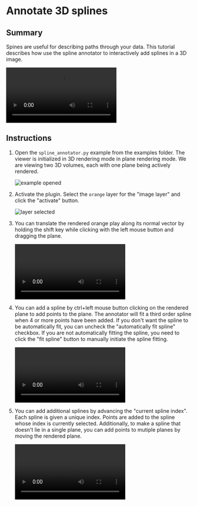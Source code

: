 # Annotate 3D splines

## Summary
Spines are useful for describing paths through your data. This tutorial describes how use the spline annotator to interactively add splines in a 3D image.

![type:video](https://user-images.githubusercontent.com/1120672/225981766-0e586d50-c90c-4c3e-a5e9-c5b30ba6bed2.mov)


## Instructions

1. Open the `spline_annotator.py` example from the examples folder. The viewer is initialized in 3D rendering mode in plane rendering mode. We are viewing two 3D volumes, each with one plane being actively rendered.

	![example opened](https://user-images.githubusercontent.com/1120672/225978705-55570907-8f1d-4fc9-9f72-883c6c790516.png)

2. Activate the plugin. Select the `orange` layer for the "image layer" and click the "activate" button.

	![layer selected](https://user-images.githubusercontent.com/1120672/225978983-2a25f87d-8b7c-4e4f-906a-db0e11b75a64.png)

3. You can translate the rendered orange play along its normal vector by holding the shift key while clicking  with the left mouse button and dragging the plane.

	![type:video](https://user-images.githubusercontent.com/1120672/225979078-c71d1759-78e5-40c3-8304-cd71664023b7.mov)
	
4. You can add a spline by ctrl+left mouse button clicking on the rendered plane to add points to the plane. The annotator will fit a third order spline when 4 or more points have been added. If you don't want the spline to be automatically fit, you can uncheck the "automatically fit spline" checkbox. If you are not automatically fitting the spline, you need to click the "fit spline" button to manually initiate the spline fitting.

	![type:video](https://user-images.githubusercontent.com/1120672/225979471-28d50f30-c97e-48a8-9349-7c776ce06427.mov)
	
5. You can add additional splines by advancing the "current spline index". Each spline is given a unique index. Points are added to the spline whose index is currently selected. Additionally, to make a spline that doesn't lie in a single plane, you can add points to mutiple planes by moving the rendered plane.

	![type:video](https://user-images.githubusercontent.com/1120672/225980864-27310f9a-3fc2-4764-a4f2-909b92471edd.mov)